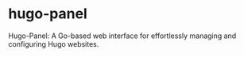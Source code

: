 # hugo-panel
Hugo-Panel: A Go-based web interface for effortlessly managing and configuring Hugo websites.
